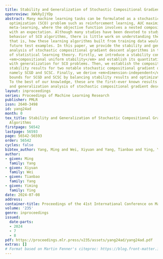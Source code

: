 ```yaml
---
title: Stability and Generalization of Stochastic Compositional Gradient Descent Algorithms
openreview: XWkRyIjYDp
abstract: Many machine learning tasks can be formulated as a stochastic compositional
  optimization (SCO) problem such as reinforcement learning, AUC maximization and
  meta-learning, where the objective function involves a nested composition associated
  with an expectation. Although many studies have been devoted to studying the convergence
  behavior of SCO algorithms, there is little work on understanding their generalization,
  that is, how these learning algorithms built from training data would behave on
  future test examples. In this paper, we provide the stability and generalization
  analysis of stochastic compositional gradient descent algorithms in the framework
  of statistical learning theory. Firstly, we introduce a stability concept called
  <em>compositional uniform stability</em> and establish its quantitative relation
  with generalization for SCO problems. Then, we establish the compositional uniform
  stability results for two notable stochastic compositional gradient descent algorithms,
  namely SCGD and SCSC. Finally, we derive <em>dimension-independent</em> excess risk
  bounds for SCGD and SCSC by balancing stability results and optimization errors.
  To the best of our knowledge, these are the first-ever known results on stability
  and generalization analysis of stochastic compositional gradient descent algorithms.
layout: inproceedings
series: Proceedings of Machine Learning Research
publisher: PMLR
issn: 2640-3498
id: yang24ad
month: 0
tex_title: Stability and Generalization of Stochastic Compositional Gradient Descent
  Algorithms
firstpage: 56542
lastpage: 56593
page: 56542-56593
order: 56542
cycles: false
bibtex_author: Yang, Ming and Wei, Xiyuan and Yang, Tianbao and Ying, Yiming
author:
- given: Ming
  family: Yang
- given: Xiyuan
  family: Wei
- given: Tianbao
  family: Yang
- given: Yiming
  family: Ying
date: 2024-07-08
address:
container-title: Proceedings of the 41st International Conference on Machine Learning
volume: '235'
genre: inproceedings
issued:
  date-parts:
  - 2024
  - 7
  - 8
pdf: https://proceedings.mlr.press/v235/assets/yang24ad/yang24ad.pdf
extras: []
# Format based on Martin Fenner's citeproc: https://blog.front-matter.io/posts/citeproc-yaml-for-bibliographies/
---
```

